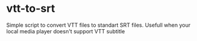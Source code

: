 # vtt-to-srt
Simple script to convert VTT files to standart SRT files. Usefull when your local media player doesn't support VTT subtitle
